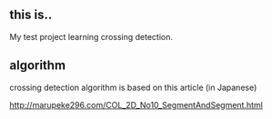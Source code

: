 ## this is..

My test project learning crossing detection.

## algorithm

crossing detection algorithm is based on this article (in Japanese)

http://marupeke296.com/COL_2D_No10_SegmentAndSegment.html
